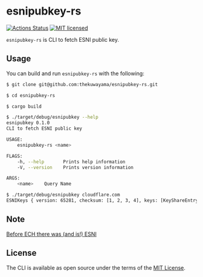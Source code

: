 # esnipubkey-rs

[![Actions Status](https://github.com/thekuwayama/esnipubkey-rs/workflows/CI/badge.svg)](https://github.com/thekuwayama/esnipubkey-rs/actions?workflow=CI)
[![MIT licensed](https://img.shields.io/badge/license-MIT-brightgreen.svg)](https://raw.githubusercontent.com/thekuwayama/esnipubkey-rs/master/LICENSE.txt)

`esnipubkey-rs` is CLI to fetch ESNI public key.


## Usage

You can build and run `esnipubkey-rs` with the following:

```bash
$ git clone git@github.com:thekuwayama/esnipubkey-rs.git

$ cd esnipubkey-rs

$ cargo build

$ ./target/debug/esnipubkey --help
esnipubkey 0.1.0
CLI to fetch ESNI public key

USAGE:
    esnipubkey-rs <name>

FLAGS:
    -h, --help       Prints help information
    -V, --version    Prints version information

ARGS:
    <name>    Query Name
```

```bash
$ ./target/debug/esnipubkey cloudflare.com
ESNIKeys { version: 65281, checksum: [1, 2, 3, 4], keys: [KeyShareEntry { group: 29, key_exchangeok: [1, 1, 1, 1, 1, 1, 1, 1, 1, 1, 1, 1, 1, 1, 1, 1, 1, 1, 1, 1, 1, 1, 1, 1, 1, 1, 1, 1, 1, 1, 1, 1] }], cipher_suites: [(19, 1)], padded_length: 260, not_before: 1608922800, not_after: 1609441200, extensions: [] }
```


## Note

[Before ECH there was (and is!) ESNI](https://blog.cloudflare.com/encrypted-client-hello/#before-ech-there-was-and-is-esni)


## License

The CLI is available as open source under the terms of the [MIT License](http://opensource.org/licenses/MIT).
